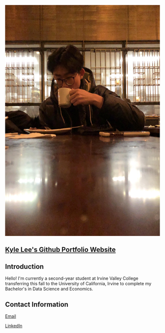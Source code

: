 <img src="/images/unnamed.jpg" width="562.5" height="750">

## [Kyle Lee's Github Portfolio Website](https://github.com/kylelee2062/Kyle_Lee_Portfolio.git)


## Introduction
Hello! I'm currently a second-year student at Irvine Valley College transferring this fall to the University of California, Irvine to complete my Bachelor's in Data Science and Economics.

## Contact Information
[Email](kylelee2062@gmail.com)

[LinkedIn](https://www.linkedin.com/in/kyle-lee-47b6761a8/)
